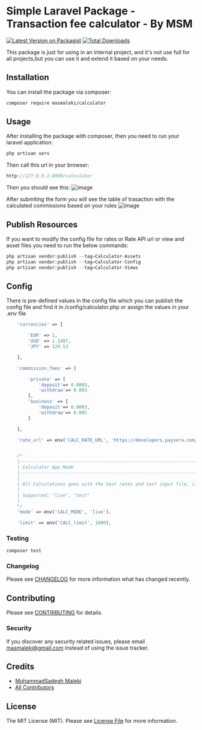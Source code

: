 # Simple Laravel Package - Transaction fee calculator - By MSM

[![Latest Version on Packagist](https://img.shields.io/packagist/v/masmaleki/calculator.svg?style=flat-square)](https://packagist.org/packages/masmaleki/calculator)
[![Total Downloads](https://img.shields.io/packagist/dt/masmaleki/calculator.svg?style=flat-square)](https://packagist.org/packages/masmaleki/calculator)

This package is just for using in an internal project, and it's not use full for all projects,but you can use it and extend it based on your needs.

## Installation

You can install the package via composer:

```bash
composer require masmaleki/calculator
```

## Usage
After installing the package with composer, then you need to run your laravel application:
```php
php artisan serv
```
Then call this url in your browser:
```php
http://127:0.0.1:8000/calculator
```
Then you should see this:
![image](https://user-images.githubusercontent.com/5430351/178139960-4f046c5f-c843-4421-b00f-c15fdb5cef23.png)

After submiting the form you will see the table of trasaction with the calculated commissions based on your rules
![image](https://user-images.githubusercontent.com/5430351/178139878-2c62cf25-4034-404b-b137-9eabb7270908.png)

## Publish Resources
If you want to modify the config file for rates or Rate API url or view and asset files you need to run the below commands:

```php
php artisan vendor:publish --tag=Calculator-Assets
php artisan vendor:publish --tag=Calculator-Config
php artisan vendor:publish --tag=Calculator-Views
```
## Config
There is pre-defined values in the config file which you can  publish the config file and find it in /config/calculator.php or assign the values in your .env file 
```php
    'currencies' => [

        'EUR' => 1,
        'USD' => 1.1497,
        'JPY' => 129.53

    ],

    'commission_fees' => [

        'private' => [
            'deposit'=> 0.0003,
            'withdraw'=> 0.003
        ],
        'business' => [
            'deposit'=> 0.0003,
            'withdraw'=> 0.005
        ]

    ],

    'rate_url' => env('CALC_RATE_URL', 'https://developers.paysera.com/tasks/api/currency-exchange-rates'),


    /*
    |--------------------------------------------------------------------------
    | Calculator App Mode
    |--------------------------------------------------------------------------
    |
    | All Calculations goes with the test rates and test input file, if using the App test mode
    |
    | Supported: "live", "test"
    |
    */
    'mode' => env('CALC_MODE', 'live'),

    'limit' => env('CALC_limit', 1000),
```
### Testing

```bash
composer test
```

### Changelog

Please see [CHANGELOG](CHANGELOG.md) for more information what has changed recently.

## Contributing

Please see [CONTRIBUTING](CONTRIBUTING.md) for details.

### Security

If you discover any security related issues, please email masmaleki@gmail.com instead of using the issue tracker.

## Credits

-   [MohammadSadegh Maleki](https://github.com/masmaleki)
-   [All Contributors](../../contributors)

## License

The MIT License (MIT). Please see [License File](LICENSE.md) for more information.
